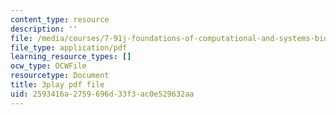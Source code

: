 ```yaml
---
content_type: resource
description: ''
file: /media/courses/7-91j-foundations-of-computational-and-systems-biology-spring-2014/2593416a2759696d33f3ac0e529632aa_6ROBp57G2ZI.pdf
file_type: application/pdf
learning_resource_types: []
ocw_type: OCWFile
resourcetype: Document
title: 3play pdf file
uid: 2593416a-2759-696d-33f3-ac0e529632aa
---
```


